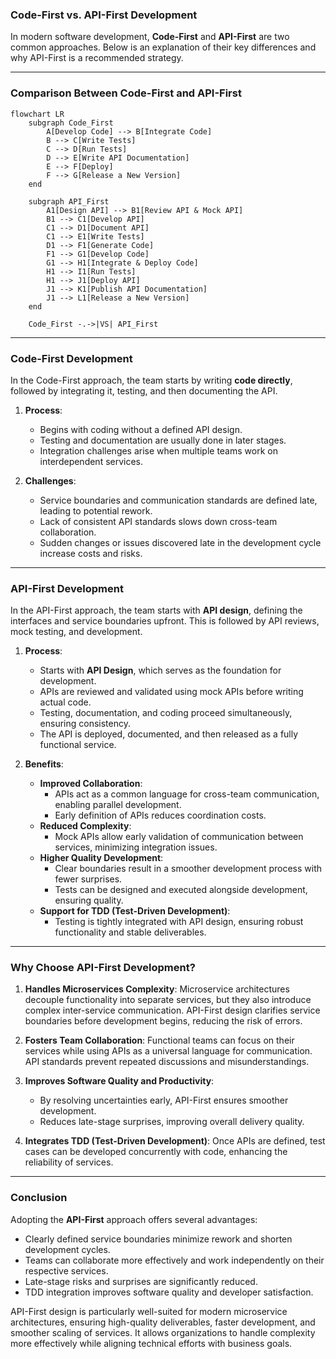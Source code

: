 ### **Code-First vs. API-First Development**

In modern software development, **Code-First** and **API-First** are two common approaches. Below is an explanation of their key differences and why API-First is a recommended strategy.

---

### **Comparison Between Code-First and API-First**

```mermaid
flowchart LR
    subgraph Code_First
        A[Develop Code] --> B[Integrate Code]
        B --> C[Write Tests]
        C --> D[Run Tests]
        D --> E[Write API Documentation]
        E --> F[Deploy]
        F --> G[Release a New Version]
    end
    
    subgraph API_First
        A1[Design API] --> B1[Review API & Mock API]
        B1 --> C1[Develop API]
        C1 --> D1[Document API]
        C1 --> E1[Write Tests]
        D1 --> F1[Generate Code]
        F1 --> G1[Develop Code]
        G1 --> H1[Integrate & Deploy Code]
        H1 --> I1[Run Tests]
        H1 --> J1[Deploy API]
        J1 --> K1[Publish API Documentation]
        J1 --> L1[Release a New Version]
    end
    
    Code_First -.->|VS| API_First
```

---

### **Code-First Development**

In the Code-First approach, the team starts by writing **code directly**, followed by integrating it, testing, and then documenting the API. 

1. **Process**:
   - Begins with coding without a defined API design.
   - Testing and documentation are usually done in later stages.
   - Integration challenges arise when multiple teams work on interdependent services.

2. **Challenges**:
   - Service boundaries and communication standards are defined late, leading to potential rework.
   - Lack of consistent API standards slows down cross-team collaboration.
   - Sudden changes or issues discovered late in the development cycle increase costs and risks.

---

### **API-First Development**

In the API-First approach, the team starts with **API design**, defining the interfaces and service boundaries upfront. This is followed by API reviews, mock testing, and development. 

1. **Process**:
   - Starts with **API Design**, which serves as the foundation for development.
   - APIs are reviewed and validated using mock APIs before writing actual code.
   - Testing, documentation, and coding proceed simultaneously, ensuring consistency.
   - The API is deployed, documented, and then released as a fully functional service.

2. **Benefits**:
   - **Improved Collaboration**:
     - APIs act as a common language for cross-team communication, enabling parallel development.
     - Early definition of APIs reduces coordination costs.
   - **Reduced Complexity**:
     - Mock APIs allow early validation of communication between services, minimizing integration issues.
   - **Higher Quality Development**:
     - Clear boundaries result in a smoother development process with fewer surprises.
     - Tests can be designed and executed alongside development, ensuring quality.
   - **Support for TDD (Test-Driven Development)**:
     - Testing is tightly integrated with API design, ensuring robust functionality and stable deliverables.

---

### **Why Choose API-First Development?**

1. **Handles Microservices Complexity**:
   Microservice architectures decouple functionality into separate services, but they also introduce complex inter-service communication. API-First design clarifies service boundaries before development begins, reducing the risk of errors.

2. **Fosters Team Collaboration**:
   Functional teams can focus on their services while using APIs as a universal language for communication. API standards prevent repeated discussions and misunderstandings.

3. **Improves Software Quality and Productivity**:
   - By resolving uncertainties early, API-First ensures smoother development.
   - Reduces late-stage surprises, improving overall delivery quality.

4. **Integrates TDD (Test-Driven Development)**:
   Once APIs are defined, test cases can be developed concurrently with code, enhancing the reliability of services.

---

### **Conclusion**

Adopting the **API-First** approach offers several advantages:
- Clearly defined service boundaries minimize rework and shorten development cycles.
- Teams can collaborate more effectively and work independently on their respective services.
- Late-stage risks and surprises are significantly reduced.
- TDD integration improves software quality and developer satisfaction.

API-First design is particularly well-suited for modern microservice architectures, ensuring high-quality deliverables, faster development, and smoother scaling of services. It allows organizations to handle complexity more effectively while aligning technical efforts with business goals.
